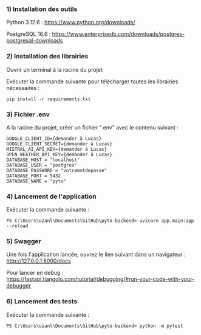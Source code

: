 ### 1) Installation des outils 

Python 3.12.6 : https://www.python.org/downloads/

PostgreSQL 16.6 : https://www.enterprisedb.com/downloads/postgres-postgresql-downloads 

### 2) Installation des librairies 

Ouvrir un terminal à la racine du projet

Exécuter la commande suivante pour télécharger toutes les librairies nécessaires : 
```
pip install -r requirements.txt
```

### 3) Fichier .env

A la racine du projet, créer un fichier ".env" avec le contenu suivant : 
```
GOOGLE_CLIENT_ID={demander à Lucas}
GOOGLE_CLIENT_SECRET={demander à Lucas}
MISTRAL_AI_API_KEY={demander à Lucas}
OPEN_WEATHER_API_KEY={demander à Lucas}
DATABASE_HOST = "localhost"
DATABASE_USER = "postgres"
DATABASE_PASSWORD = "votremotdepasse"
DATABASE_PORT = 5432
DATABASE_NAME = "pyto"
```

### 4) Lancement de l'application

Exécuter la commande suivante :
```
PS C:\Users\uzanl\Documents\GitHub\pyto-backend> uvicorn app.main:app --reload
```

### 5) Swagger

Une fois l'application lancée, ouvrez le lien suivant dans un navigateur : http://127.0.0.1:8000/docs

Pour lancer en debug : https://fastapi.tiangolo.com/tutorial/debugging/#run-your-code-with-your-debugger 

### 6) Lancement des tests

Exécuter la commande suivante :
```
PS C:\Users\uzanl\Documents\GitHub\pyto-backend> python -m pytest
```